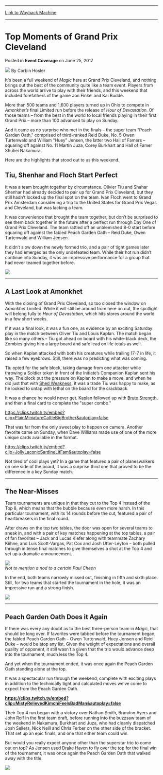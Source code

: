 
---
[Link to Wayback Machine](https://web.archive.org/web/20170628232721/http://magic.wizards.com/en/events/coverage/gpcle17/top-moments-of-grand-prix-cleveland-2017-06-25)

[_metadata_:author]:- "Corbin Hosler"
[_metadata_:description]:- "It's been a full weekend of Magic here at Grand Prix Cleveland, and nothing brings out the best of the community quite like a team event. Players from across the world arrive to play with their friends, and this weekend that included forefathers of the game Jon Finkel and Kai Budde."
[_metadata_:generator]:- "Drupal 7 (http://drupal.org)"
[_metadata_:node]:- "1165361"
[_metadata_:publish_date]:- "2017-06-25"
[_metadata_:source]:- "div-main-content"
[_metadata_:title]:- "Top Moments of Grand Prix Cleveland"
[_metadata_:wayback_capture_timestamp]:- "2017-06-28 23:27:21"
[_metadata_:wayback_raw_url]:- "https://web.archive.org/web/20170628232721id_/http://magic.wizards.com/en/events/coverage/gpcle17/top-moments-of-grand-prix-cleveland-2017-06-25"
[_metadata_:wayback_url]:- "http://magic.wizards.com/en/events/coverage/gpcle17/top-moments-of-grand-prix-cleveland-2017-06-25"
---


Top Moments of Grand Prix Cleveland
===================================



 Posted in **Event Coverage**
 on June 25, 2017 






![](https://media.magic.wizards.com/styles/auth_small/public/images/person/hosler.jpg)
By Corbin Hosler











It's been a full weekend of *Magic* here at Grand Prix Cleveland, and nothing brings out the best of the community quite like a team event. Players from across the world arrive to play with their friends, and this weekend that included forefathers of the game Jon Finkel and Kai Budde.


More than 500 teams and 1,600 players turned up in Ohio to compete in *Amonkhet’s* final Limited run before the release of *Hour of Devastation.* Of those teams – from the best in the world to local friends playing in their first Grand Prix – more than 100 advanced to play on Sunday.


And it came as no surprise who met in the finals – the super team “Peach Garden Oath," comprised of third-ranked Reid Duke, No. 5 Owen Turtenwald and William “Huey” Jensen, the latter two Hall of Famers – squaring off against No. 11 Martin Juza, Corey Burkhart and Hall of Famer Shuhei Nakamura.


Here are the highlights that stood out to us this weekend.


**Tiu, Shenhar and Floch Start Perfect**
----------------------------------------


It was a team brought together by circumstance. Olivier Tiu and Shahar Shenhar had already decided to pair up for Grand Prix Cleveland, but they still hadn’t locked up the final spot on the team. Ivan Floch went to Grand Prix Amsterdam considering a trip to the United States for Grand Prix Vegas and Cleveland, but was lacking a team.


It was convenience that brought the team together, but don’t be surprised to see them back together in the future after a perfect run through Day One of Grand Prix Cleveland. The team rattled off an unblemished 8-0 start before squaring off against the fabled Peach Garden Oath – Reid Duke, Owen Turtenwald and William Jensen.


It didn’t slow down the newly formed trio, and a pair of tight games later they had emerged as the only undefeated team. While their hot run didn’t continue into Sunday, it was an impressive performance for a group that had never teamed together before.


**![](https://media.wizards.com/2017/events/gpcle17/GP_CLE17_Twitter1.jpg)**




---

**A Last Look at Amonkhet**
---------------------------


With the closing of Grand Prix Cleveland, so too closed the window on *Amonkhet* Limited. While it will still be around from here on out, the spotlight will belong fully to *Hour of Devastation,* which hits stores around the world in a few short weeks.


If it was a final look, it was a fun one, as evidence by an exciting Saturday play in the match between Oliver Tiu and Louis Kaplan. The match began like so many others – Tiu got ahead on board with his white-black deck, the Zombies giving him a large board and safe lead on life totals as well.


So when Kaplan attacked with both his creatures while trailing 17-7 in life, it raised a few eyebrows. Still, there was no predicting what was coming.


Tiu opted for the safe block, taking damage from one attacker while throwing a Soldier token in front of the Initiate’s Companion Kaplan sent his way. The block put the pressure on Kaplan to make a move, and when he did just that with [Shed Weakness](http://gatherer.wizards.com/Pages/Card/Details.aspx?name=Shed+Weakness), it was a trade Tiu was happy to make, as he looked to untap with lethal on the board for the crackback.


It was a chance he would never get. Kaplan followed up with [Brute Strength](http://gatherer.wizards.com/Pages/Card/Details.aspx?name=Brute+Strength), and then a final card to complete the "super combo."


<https://clips.twitch.tv/embed?clip=PlainMiniatureCattleBigBrother&autoplay=false>


That was far from the only sweet play to happen on camera. Another favorite came on Sunday, when Dave Williams made use of one of the more unique cards available in the format.


<https://clips.twitch.tv/embed?clip=JollyLaconicSardineLitFam&autoplay=false>


Not tired of cool plays yet? In a game that featured a pair of planeswalkers on one side of the board, it was a surprise third one that proved to be the difference in a key Sunday match.  





---

****The Near-Misses****
-----------------------


Team tournaments are unique in that they cut to the Top 4 instead of the Top 8, which means that the bubble because even more harsh. In this particular tournament, with its 14 rounds before the cut, featured a pair of heartbreakers in the final round.


After draws on the top two tables, the door was open for several teams to sneak in, and with a pair of key matches happening at the top tables, a pair of fan favorites – Jack and Lucas Kiefer along with teammate Zachary Kiihne, and Luis Scott-Vargas, Pat Cox and Josh Utter-Leyton – both pulled through in tense final matches to give themselves a shot at the Top 4 and set up a dramatic announcement.


****![](https://media.wizards.com/2017/events/gpcle17/GP_CLE17_Cheons.jpg)****  
*Not to mention a nod to a certain Paul Cheon*


In the end, both teams narrowly missed out, finishing in fifth and sixth place. Still, for two teams that started the tournament in the hole, it was an impressive run and a strong finish.


******![](https://media.wizards.com/2017/events/gpcle17/GP_CLE17_Kiefers.jpg)******




---

******Peach Garden Oath Does it Again******
-------------------------------------------


If there was every any doubt as to the best three-person team in *Magic,* that should be long over. If favorites were tabbed before the tournament began, the fabled Peach Garden Oath – Owen Turtenwald, Huey Jensen and Reid Duke – would be atop any list. Given the weight of expectations and overall quality of opponent, it still wasn’t a given that the trio would advance deep into the tournament, much less the Top 4.


And yet when the tournament ended, it was once again the Peach Garden Oath standing alone at the top.


It was a spectacular run through the weekend, complete with exciting plays in addition to the technically tight and calculated moves we’ve come to expect from the Peach Garden Oath.


****<https://clips.twitch.tv/embed?clip=MistyRelievedKimchiFeelsBadMan&autoplay=false>**** 


Their Top 4 run began with a victory over Nathan Smith, Brandon Ayers and John Rolf in the first team draft, before running into the buzzsaw team of the weekend in Nakamura, Burkhart and Juza, who had cleanly dispatched Josh Sellers, Nick Neill and Chris Ferber on the other side of the bracket. That set up an epic finals, and one that either team could win.


But would you really expect anyone other than the superstar trio to come out on top? As Jensen used [Drake Haven](http://gatherer.wizards.com/Pages/Card/Details.aspx?name=Drake+Haven) to fly over the top for the final win of the tournament, it was once again the Peach Garden Oath that walked away with the title.


******![](https://media.wizards.com/2017/events/gpcle17/GP_CLE17_WinnersTwitter.jpg)******








